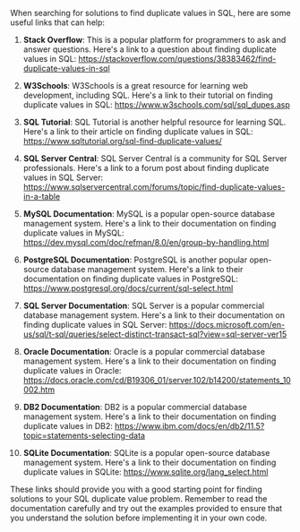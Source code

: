 When searching for solutions to find duplicate values in SQL, here are some useful links that can help:

1. **Stack Overflow**: This is a popular platform for programmers to ask and answer questions. Here's a link to a question about finding duplicate values in SQL: <https://stackoverflow.com/questions/38383462/find-duplicate-values-in-sql>

2. **W3Schools**: W3Schools is a great resource for learning web development, including SQL. Here's a link to their tutorial on finding duplicate values in SQL: <https://www.w3schools.com/sql/sql_dupes.asp>

3. **SQL Tutorial**: SQL Tutorial is another helpful resource for learning SQL. Here's a link to their article on finding duplicate values in SQL: <https://www.sqltutorial.org/sql-find-duplicate-values/>

4. **SQL Server Central**: SQL Server Central is a community for SQL Server professionals. Here's a link to a forum post about finding duplicate values in SQL Server: <https://www.sqlservercentral.com/forums/topic/find-duplicate-values-in-a-table>

5. **MySQL Documentation**: MySQL is a popular open-source database management system. Here's a link to their documentation on finding duplicate values in MySQL: <https://dev.mysql.com/doc/refman/8.0/en/group-by-handling.html>

6. **PostgreSQL Documentation**: PostgreSQL is another popular open-source database management system. Here's a link to their documentation on finding duplicate values in PostgreSQL: <https://www.postgresql.org/docs/current/sql-select.html>

7. **SQL Server Documentation**: SQL Server is a popular commercial database management system. Here's a link to their documentation on finding duplicate values in SQL Server: <https://docs.microsoft.com/en-us/sql/t-sql/queries/select-distinct-transact-sql?view=sql-server-ver15>

8. **Oracle Documentation**: Oracle is a popular commercial database management system. Here's a link to their documentation on finding duplicate values in Oracle: <https://docs.oracle.com/cd/B19306_01/server.102/b14200/statements_10002.htm>

9. **DB2 Documentation**: DB2 is a popular commercial database management system. Here's a link to their documentation on finding duplicate values in DB2: <https://www.ibm.com/docs/en/db2/11.5?topic=statements-selecting-data>

10. **SQLite Documentation**: SQLite is a popular open-source database management system. Here's a link to their documentation on finding duplicate values in SQLite: <https://www.sqlite.org/lang_select.html>

These links should provide you with a good starting point for finding solutions to your SQL duplicate value problem. Remember to read the documentation carefully and try out the examples provided to ensure that you understand the solution before implementing it in your own code.